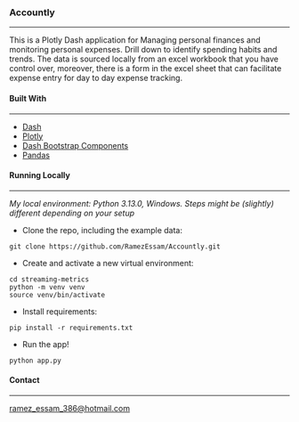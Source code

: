 ### Accountly
---

This is a Plotly Dash application for Managing personal finances and monitoring personal expenses. Drill down to identify spending habits and trends. The data is sourced locally from an excel workbook that you have control over, moreover, there is a form in the excel sheet that can facilitate expense entry for day to day expense tracking.

#### Built With
---
- [Dash](https://dash.plotly.com/)
- [Plotly](https://plotly.com/python/)
- [Dash Bootstrap Components](https://dash-bootstrap-components.opensource.faculty.ai/)
- [Pandas](https://pandas.pydata.org/)


#### Running Locally 
---
*My local environment: Python 3.13.0, Windows. Steps might be (slightly) different depending on your setup*

* Clone the repo, including the example data:
```
git clone https://github.com/RamezEssam/Accountly.git
```
* Create and activate a new virtual environment:
```
cd streaming-metrics
python -m venv venv
source venv/bin/activate
```
* Install requirements:
```
pip install -r requirements.txt
```
* Run the app!
```
python app.py
```


#### Contact
---
[ramez_essam_386@hotmail.com](mailto:ramez_essam_386@hotmail.com)